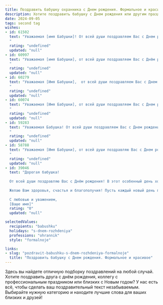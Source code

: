 ```yaml
---
title: Поздравить бабушку охранника c Днем рождения. Формальное и красивое
description: Хотите поздравить бабушку c Днем рождения или другим праздником? Наш ИИ создаст незабываемое поздравление, а вы обязательно выделитесь среди других.  
date: 2024-09-05
tags: second tag
wishes:
- id: 61502
  text: "Уважаемая [имя Бабушки]! От всей души поздравляем Вас с Днем рождения! Желаем Вам крепкого здоровья,  неиссякаемой энергии и  радости от каждого прожитого дня. Пусть Ваша жизнь будет наполнена  теплотой, любовью и заботой близких.
  "
  rating: "undefined"
  updated: "null"
- id: 60997
  text: "Уважаемая [имя Бабушки], от всей души поздравляем Вас с Днём рождения! Желаем Вам крепкого здоровья, бодрости духа и долгих лет жизни. Пусть Ваша работа охранника приносит Вам удовлетворение и уважение, а дом всегда будет наполнен любовью и теплом.
  "
  rating: "undefined"
  updated: "null"
- id: 60279
  text: "Уважаемая [Имя Бабушки],  от всей души поздравляем Вас с Днем рождения! Желаем Вам крепкого здоровья, долгих лет жизни и мирного неба над головой. Пусть Ваша жизнь будет наполнена радостью, любовью и заботой близких. Желаем Вам, чтобы Ваша профессия охранника приносила Вам удовлетворение и чувство гордости за свою работу.
  "
  rating: "undefined"
  updated: "null"
- id: 60074
  text: "Уважаемая [Имя Бабушки], от всей души поздравляем Вас с Днем рождения! Желаем Вам крепкого здоровья,  радости,  спокойствия  и  всего  самого  хорошего  в  жизни. Ваша  профессия  охранника  требует  немалой  ответственности  и  мужества,  и  мы  глубоко  уважаем  Вашу  работу. Пусть  Ваша  жизнь  будет  наполнена  теплотой  любви,  успехами  и  счастьем. С  Днем  рождения!
  "
  rating: "undefined"
  updated: "null"
- id: 59283
  text: "Уважаемая Бабушка! От всей души поздравляем Вас с Днем рождения! Желаем Вам крепкого здоровья, долгих лет жизни, спокойствия и благополучия. Пусть Ваш богатый жизненный опыт и мудрость всегда будут опорой для близких, а Ваша работа охранника приносит Вам удовлетворение и признание.
  "
  rating: "undefined"
  updated: "null"
- id: 58788
  text: "Уважаемая [Имя Бабушки], от всей души поздравляю Вас с Днем рождения! Желаю Вам крепкого здоровья, долгих лет жизни, семейного благополучия и  радости от каждого прожитого дня. Пусть Ваша работа охранника приносит Вам удовлетворение, а забота и любовь близких согревают Ваше сердце.
  "
  rating: "undefined"
  updated: "null"
- id: 39046
  text: "Дорогая бабушка!
  
  От всей души поздравляю Вас с Днём рождения! В этот особенный день хочу выразить Вам свою безграничную благодарность и уважение. Вы — не только мудрый наставник и заботливый человек, но и настоящий охранник нашего семейного очага, который всегда оберегает нас своим теплом и любовью.
  
  Желаю Вам здоровья, счастья и благополучия! Пусть каждый новый день приносит только радость, а рядом всегда будут дорогие сердцу люди. Вы заслуживаете только самого лучшего!
  
  С любовью и уважением,
  [Ваше имя]"
  rating: "0"
  updated: "null"

selectedValues:
  recipients: "babushku"
  holidays: "s-dnem-rozhdeniya"
  professions: "ohrannik"
  style: "formalnoje"

links:
- slug: "pozdravit-babushku-s-dnem-rozhdeniya-formalnoje"
  title: "Поздравить бабушку c Днем рождения. Формальное и красивое"
---
```


Здесь вы найдете отличную подборку поздравлений на любой случай. 
Хотите поздравить друга с днём рождения, коллегу с профессиональным праздником или близких с Новым годом? У нас есть всё, чтобы сделать ваш поздравительный текст незабываемым. Выбирайте нужную категорию и находите лучшие слова для ваших близких и друзей!
